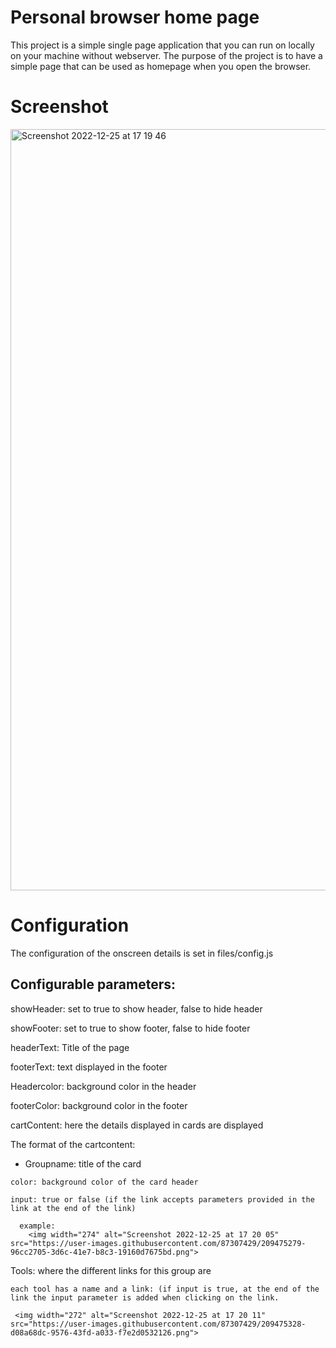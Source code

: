 # Personal browser home page

This project is a simple single page application that you can run on locally on your machine without webserver.
The purpose of the project is to have a simple page that can be used as homepage when you open the browser.
# Screenshot
<img width="1218" alt="Screenshot 2022-12-25 at 17 19 46" src="https://user-images.githubusercontent.com/87307429/209475245-01e8a64d-925d-4885-a8ac-cd3277e75a22.png">



# Configuration
The configuration of the onscreen details is set in files/config.js

## Configurable parameters:
 
 showHeader: set to true to show header, false to hide header
 
 showFooter: set to true to show footer, false to hide footer

 headerText: Title of the page
 
 footerText: text displayed in the footer
 
Headercolor: background color in the header

footerColor: background color in the footer

cartContent: here the details displayed in cards are displayed

  The format of the cartcontent:
   
   - Groupname: title of the card
   
    color: background color of the card header
    
    input: true or false (if the link accepts parameters provided in the link at the end of the link)
    
      example: 
        <img width="274" alt="Screenshot 2022-12-25 at 17 20 05" src="https://user-images.githubusercontent.com/87307429/209475279-96cc2705-3d6c-41e7-b8c3-19160d7675bd.png">
   
   Tools: where the different links for this group are 
    
    each tool has a name and a link: (if input is true, at the end of the link the input parameter is added when clicking on the link.
      
     <img width="272" alt="Screenshot 2022-12-25 at 17 20 11" src="https://user-images.githubusercontent.com/87307429/209475328-d08a68dc-9576-43fd-a033-f7e2d0532126.png">
